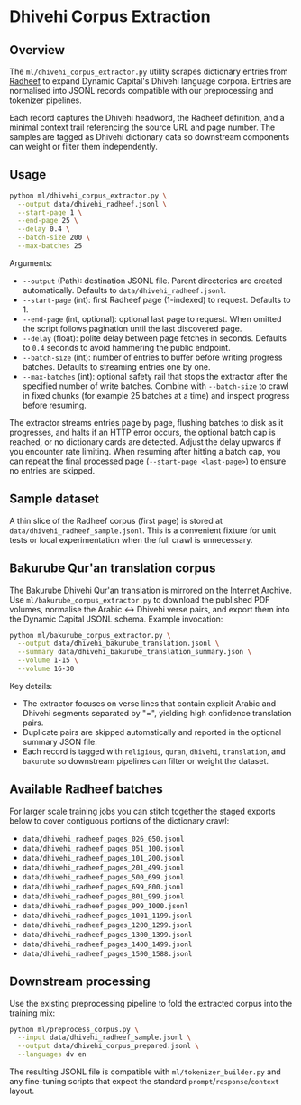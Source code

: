 # Dhivehi Corpus Extraction

## Overview

The `ml/dhivehi_corpus_extractor.py` utility scrapes dictionary entries from
[Radheef](https://www.radheef.info/) to expand Dynamic Capital's Dhivehi
language corpora. Entries are normalised into JSONL records compatible with our
preprocessing and tokenizer pipelines.

Each record captures the Dhivehi headword, the Radheef definition, and a minimal
context trail referencing the source URL and page number. The samples are tagged
as Dhivehi dictionary data so downstream components can weight or filter them
independently.

## Usage

```bash
python ml/dhivehi_corpus_extractor.py \
  --output data/dhivehi_radheef.jsonl \
  --start-page 1 \
  --end-page 25 \
  --delay 0.4 \
  --batch-size 200 \
  --max-batches 25
```

Arguments:

- `--output` (Path): destination JSONL file. Parent directories are created
  automatically. Defaults to `data/dhivehi_radheef.jsonl`.
- `--start-page` (int): first Radheef page (1-indexed) to request. Defaults
  to 1.
- `--end-page` (int, optional): optional last page to request. When omitted the
  script follows pagination until the last discovered page.
- `--delay` (float): polite delay between page fetches in seconds. Defaults to
  `0.4` seconds to avoid hammering the public endpoint.
- `--batch-size` (int): number of entries to buffer before writing progress
  batches. Defaults to streaming entries one by one.
- `--max-batches` (int): optional safety rail that stops the extractor after the
  specified number of write batches. Combine with `--batch-size` to crawl in
  fixed chunks (for example 25 batches at a time) and inspect progress before
  resuming.

The extractor streams entries page by page, flushing batches to disk as it
progresses, and halts if an HTTP error occurs, the optional batch cap is
reached, or no dictionary cards are detected. Adjust the delay upwards if you
encounter rate limiting. When resuming after hitting a batch cap, you can repeat
the final processed page (`--start-page <last-page>`) to ensure no entries are
skipped.

## Sample dataset

A thin slice of the Radheef corpus (first page) is stored at
`data/dhivehi_radheef_sample.jsonl`. This is a convenient fixture for unit tests
or local experimentation when the full crawl is unnecessary.

## Bakurube Qur'an translation corpus

The Bakurube Dhivehi Qur'an translation is mirrored on the Internet Archive.
Use `ml/bakurube_corpus_extractor.py` to download the published PDF volumes,
normalise the Arabic ↔ Dhivehi verse pairs, and export them into the Dynamic
Capital JSONL schema. Example invocation:

```bash
python ml/bakurube_corpus_extractor.py \
  --output data/dhivehi_bakurube_translation.jsonl \
  --summary data/dhivehi_bakurube_translation_summary.json \
  --volume 1-15 \
  --volume 16-30
```

Key details:

- The extractor focuses on verse lines that contain explicit Arabic and Dhivehi
  segments separated by "=", yielding high confidence translation pairs.
- Duplicate pairs are skipped automatically and reported in the optional summary
  JSON file.
- Each record is tagged with `religious`, `quran`, `dhivehi`, `translation`, and
  `bakurube` so downstream pipelines can filter or weight the dataset.

## Available Radheef batches

For larger scale training jobs you can stitch together the staged exports below
to cover contiguous portions of the dictionary crawl:

- `data/dhivehi_radheef_pages_026_050.jsonl`
- `data/dhivehi_radheef_pages_051_100.jsonl`
- `data/dhivehi_radheef_pages_101_200.jsonl`
- `data/dhivehi_radheef_pages_201_499.jsonl`
- `data/dhivehi_radheef_pages_500_699.jsonl`
- `data/dhivehi_radheef_pages_699_800.jsonl`
- `data/dhivehi_radheef_pages_801_999.jsonl`
- `data/dhivehi_radheef_pages_999_1000.jsonl`
- `data/dhivehi_radheef_pages_1001_1199.jsonl`
- `data/dhivehi_radheef_pages_1200_1299.jsonl`
- `data/dhivehi_radheef_pages_1300_1399.jsonl`
- `data/dhivehi_radheef_pages_1400_1499.jsonl`
- `data/dhivehi_radheef_pages_1500_1588.jsonl`

## Downstream processing

Use the existing preprocessing pipeline to fold the extracted corpus into the
training mix:

```bash
python ml/preprocess_corpus.py \
  --input data/dhivehi_radheef_sample.jsonl \
  --output data/dhivehi_corpus_prepared.jsonl \
  --languages dv en
```

The resulting JSONL file is compatible with `ml/tokenizer_builder.py` and any
fine-tuning scripts that expect the standard `prompt`/`response`/`context`
layout.
